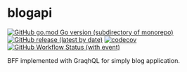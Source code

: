 # blogapi

[![GitHub go.mod Go version (subdirectory of monorepo)](https://img.shields.io/github/go-mod/go-version/miyamo2/blogapi?logo=go)](https://img.shields.io/github/go-mod/go-version/miyamo2/blogapi?logo=go)
[![GitHub release (latest by date)](https://img.shields.io/github/v/release/miyamo2/blogapi)](https://img.shields.io/github/v/release/miyamo2/blogapi)
[![codecov](https://codecov.io/gh/miyamo2/blogapi/graph/badge.svg?token=HXFBJ4DH4V)](https://codecov.io/gh/miyamo2/blogapi)
[![GitHub Workflow Status (with event)](https://img.shields.io/github/actions/workflow/status/miyamo2/blogapi/release.yaml?event=release&logo=github%20actions)](https://github.com/miyamo2/api.miyamo.today/federator/actions?query=workflow%3Arelease)

BFF implemented with GraqhQL for simply blog application.
